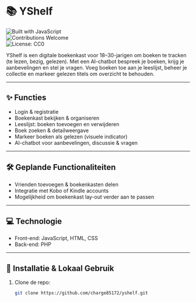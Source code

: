 # 📚 YShelf

![Built with JavaScript](https://img.shields.io/badge/Built%20with-JavaScript-yellow)  
![Contributions Welcome](https://img.shields.io/badge/Contributions-Welcome-brightgreen)  
![License: CC0](https://img.shields.io/badge/License-CC0-lightgrey)

YShelf is een digitale boekenkast voor 18–30-jarigen om boeken te tracken (te lezen, bezig, gelezen). Met een AI-chatbot bespreek je boeken, krijg je aanbevelingen en stel je vragen. Voeg boeken toe aan je leeslijst, beheer je collectie en markeer gelezen titels om overzicht te behouden.

---

## ✨ Functies

- Login & registratie  
- Boekenkast bekijken & organiseren  
- Leeslijst: boeken toevoegen en verwijderen  
- Boek zoeken & detailweergave  
- Markeer boeken als gelezen (visuele indicator)  
- AI-chatbot voor aanbevelingen, discussie & vragen  

---

## 🛠️ Geplande Functionaliteiten

- Vrienden toevoegen & boekenkasten delen  
- Integratie met Kobo of Kindle accounts  
- Mogelijkheid om boekenkast lay-out verder aan te passen  

---

## 💻 Technologie

- Front-end: JavaScript, HTML, CSS  
- Back-end: PHP  

---

## 🚀 Installatie & Lokaal Gebruik

1. Clone de repo:  
   ```bash
   git clone https://github.com/charge85172/yshelf.git
